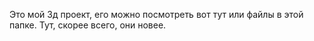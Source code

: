 Это мой 3д проект, его можно посмотреть вот тут или файлы в этой папке. Тут, скорее всего, они новее. 
